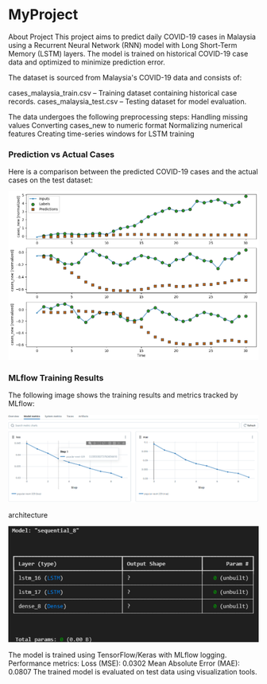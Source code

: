 # MyProject
About Project
This project aims to predict daily COVID-19 cases in Malaysia using a Recurrent Neural Network (RNN) model with Long Short-Term Memory (LSTM) layers. The model is trained on historical COVID-19 case data and optimized to minimize prediction error.

The dataset is sourced from Malaysia's COVID-19 data and consists of:

cases_malaysia_train.csv – Training dataset containing historical case records.
cases_malaysia_test.csv – Testing dataset for model evaluation.

The data undergoes the following preprocessing steps:
Handling missing values
Converting cases_new to numeric format
Normalizing numerical features
Creating time-series windows for LSTM training

### Prediction vs Actual Cases

Here is a comparison between the predicted COVID-19 cases and the actual cases on the test dataset:

![alt text](image-1.png)

### MLflow Training Results

The following image shows the training results and metrics tracked by MLflow:

![MLflow Results](Capstone_1/result/MLflowresult.png)

architecture


![alt text](image.png)

The model is trained using TensorFlow/Keras with MLflow logging.
Performance metrics:
Loss (MSE): 0.0302
Mean Absolute Error (MAE): 0.0807
The trained model is evaluated on test data using visualization tools.